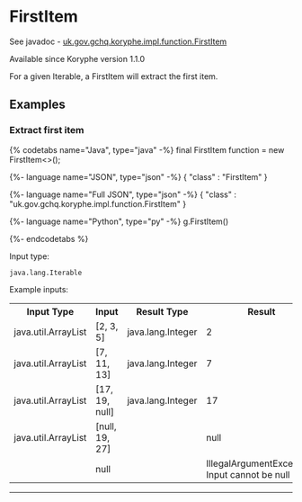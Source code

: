 # FirstItem
See javadoc - [uk.gov.gchq.koryphe.impl.function.FirstItem](ref://../../javadoc/koryphe/uk/gov/gchq/koryphe/impl/function/FirstItem.html)

Available since Koryphe version 1.1.0

For a given Iterable, a FirstItem will extract the first item.

## Examples

### Extract first item


{% codetabs name="Java", type="java" -%}
final FirstItem<Integer> function = new FirstItem<>();

{%- language name="JSON", type="json" -%}
{
  "class" : "FirstItem"
}

{%- language name="Full JSON", type="json" -%}
{
  "class" : "uk.gov.gchq.koryphe.impl.function.FirstItem"
}

{%- language name="Python", type="py" -%}
g.FirstItem()

{%- endcodetabs %}

Input type:

```
java.lang.Iterable
```

Example inputs:
<table style="display: block;">
<tr><th>Input Type</th><th>Input</th><th>Result Type</th><th>Result</th></tr>
<tr><td>java.util.ArrayList</td><td>[2, 3, 5]</td><td>java.lang.Integer</td><td>2</td></tr>
<tr><td>java.util.ArrayList</td><td>[7, 11, 13]</td><td>java.lang.Integer</td><td>7</td></tr>
<tr><td>java.util.ArrayList</td><td>[17, 19, null]</td><td>java.lang.Integer</td><td>17</td></tr>
<tr><td>java.util.ArrayList</td><td>[null, 19, 27]</td><td></td><td>null</td></tr>
<tr><td></td><td>null</td><td></td><td>IllegalArgumentException: Input cannot be null</td></tr>
</table>

-----------------------------------------------

